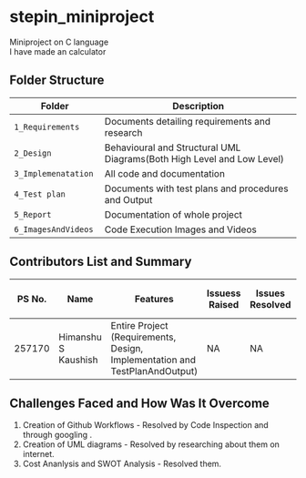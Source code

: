 # stepin_miniproject
Miniproject on C language\
I have made an calculator

## Folder Structure
Folder                   | Description
-------------------------| -----------------------------------------
`1_Requirements`         | Documents detailing requirements and research
`2_Design      `         | Behavioural and Structural UML Diagrams(Both High Level and Low Level)
`3_Implemenatation `     | All code and documentation
`4_Test plan     `       | Documents with test plans and procedures and Output
`5_Report`               | Documentation of whole project
`6_ImagesAndVideos`      | Code Execution Images and Videos



## Contributors List and Summary

PS No. |  Name               |    Features    | Issuess Raised |Issues Resolved|No Test Cases|Test Case Pass
-------|---------------------|----------------|----------------|---------------|-------------|--------------
257170 | Himanshu S Kaushish   | Entire Project (Requirements, Design, Implementation and TestPlanAndOutput)  | NA        |NA    |2 Test cases  | All Passed     
  

## Challenges Faced and How Was It Overcome

1. Creation of Github Workflows - Resolved by Code Inspection and through googling .
2. Creation of UML diagrams - Resolved by researching about them on internet.
3. Cost Ananlysis and SWOT Analysis - Resolved them.
